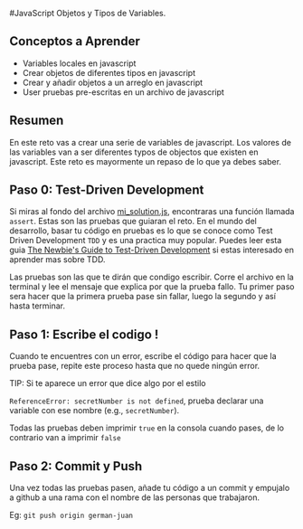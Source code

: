 #JavaScript Objetos y Tipos de Variables.

## Conceptos a Aprender
- Variables locales en javascript
- Crear objetos de diferentes tipos en javascript
- Crear y añadir objetos a un arreglo en javascript
- User pruebas pre-escritas en un archivo de javascript

## Resumen

En este reto vas a crear una serie de variables de javascript. Los valores de las variables van a ser diferentes typos de objectos que existen en javascript. Este reto es mayormente un repaso de lo que ya debes saber.

## Paso 0: Test-Driven Development

Si miras al fondo del archivo [mi_solution.js](my_solution.js), encontraras una función llamada `assert`. Estas son las pruebas que guiaran el reto. En el mundo del desarrollo, basar tu código en pruebas es lo que se conoce como Test Driven Development `TDD` y es una practica muy popular. Puedes leer esta guia [The Newbie's Guide to Test-Driven Development](http://code.tutsplus.com/tutorials/the-newbies-guide-to-test-driven-development--net-13835) si estas interesado en aprender mas sobre TDD.

Las pruebas son las que te dirán que condigo escribir. Corre el archivo en la terminal y lee el mensaje que explica por que la prueba fallo. Tu primer paso sera hacer que la primera prueba pase sin fallar, luego la segundo y así hasta terminar.

## Paso 1: Escribe el codigo !

Cuando te encuentres con un error, escribe el código para hacer que la prueba pase, repite este proceso hasta que no quede ningún error.

TIP: Si te aparece un error que dice algo por el estilo

`ReferenceError: secretNumber is not defined`, prueba declarar una variable con ese nombre  (e.g., `secretNumber`).

Todas las pruebas deben imprimir `true` en la consola cuando pases, de lo contrario van a imprimir `false`

## Paso 2: Commit y  Push

Una vez todas las pruebas pasen, añade tu código a un commit y empujalo a github a una rama con el nombre de las personas que trabajaron.

Eg: `git push origin german-juan`
